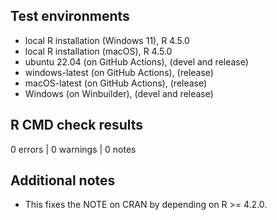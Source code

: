 ## Test environments

* local R installation (Windows 11), R 4.5.0
* local R installation (macOS), R 4.5.0
* ubuntu 22.04 (on GitHub Actions), (devel and release)
* windows-latest (on GitHub Actions), (release)
* macOS-latest (on GitHub Actions), (release)
* Windows (on Winbuilder), (devel and release)

## R CMD check results

0 errors | 0 warnings | 0 notes


## Additional notes

* This fixes the NOTE on CRAN by depending on R >= 4.2.0.
